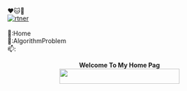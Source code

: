 :hearts::cat::cherry_blossom:     
[![rtner](https://img.shields.io/badge/MyGirl:-Trista--lover%20-orange.svg?colorA=FF1493)](https://github.com/Trista-lover)  
&nbsp;  
:telescope::Home  
:seedling::AlgorithmProblem  
:mailbox:: 
&nbsp; 
&nbsp; 
&nbsp; 
  
<p align="center"> 
<b> Welcome To My Home Pag <br>
<img src="https://profile-counter.glitch.me/xhwhht/count.svg" height="34" width="270" />
</p>
<!--
**xhwhht/xhwhht** is a ✨ _special_ ✨ repository because its `README.md` (this file) appears on your GitHub profile.

Here are some ideas to get you started:

🔭 I’m currently working on ...
- 🌱 I’m currently learning ...
- 👯 I’m looking to collaborate on ...
- 🤔 I’m looking for help with ...
- 💬 Ask me about ...
- 📫 How to reach me: ...
- 😄 Pronouns: ...
- ⚡ Fun fact: ...
-->
